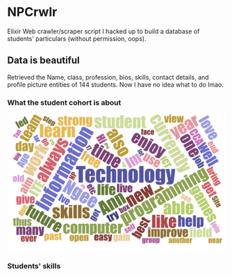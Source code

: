 # NPCrwlr
Elixir Web crawler/scraper script I hacked up to build a database of students' particulars (without permission, oops). 

## Data is beautiful 
Retrieved the Name, class, profession, bios, skills, contact details, and profile picture entities of 144 students. Now I have no idea what to do lmao.
### What the student cohort is about
![alt text](https://raw.githubusercontent.com/sean1188/NPCrwlr/master/ITwordcloud.png)
### Students' skills


